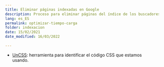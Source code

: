 ```yaml
---
title: Eliminar páginas indexadas en Google
description: Proceso para eliminar páginas del índice de los buscadores, en concreto, Google, aunque el proceso es extensible al resto.
lang: es_ES
permalink: optimizar-tiempo-carga
folder: indexacion
date: 15/02/2021
date_modified: 16/03/2022
  
---
```


- [UnCSS](https://uncss-online.com/): herramienta para identificar el código CSS que estamos usando.
<!--stackedit_data:
eyJoaXN0b3J5IjpbLTcwNjgyMjcxOV19
-->